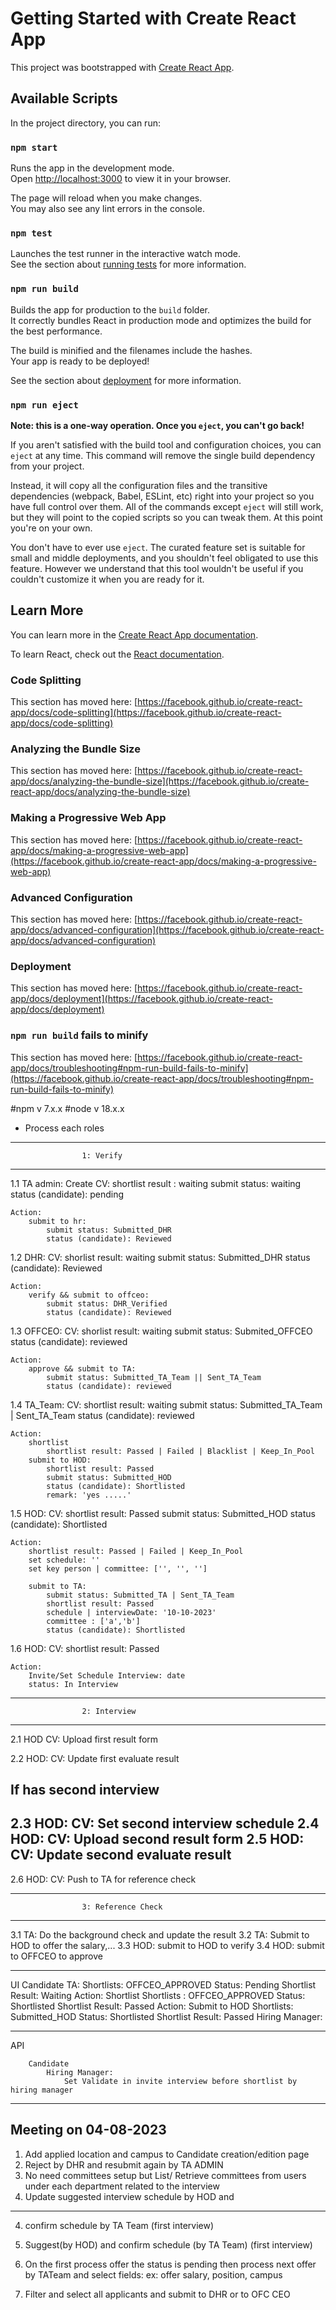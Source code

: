 # Getting Started with Create React App

This project was bootstrapped with [Create React App](https://github.com/facebook/create-react-app).

## Available Scripts

In the project directory, you can run:

### `npm start`

Runs the app in the development mode.\
Open [http://localhost:3000](http://localhost:3000) to view it in your browser.

The page will reload when you make changes.\
You may also see any lint errors in the console.

### `npm test`

Launches the test runner in the interactive watch mode.\
See the section about [running tests](https://facebook.github.io/create-react-app/docs/running-tests) for more information.

### `npm run build`

Builds the app for production to the `build` folder.\
It correctly bundles React in production mode and optimizes the build for the best performance.

The build is minified and the filenames include the hashes.\
Your app is ready to be deployed!

See the section about [deployment](https://facebook.github.io/create-react-app/docs/deployment) for more information.

### `npm run eject`

**Note: this is a one-way operation. Once you `eject`, you can't go back!**

If you aren't satisfied with the build tool and configuration choices, you can `eject` at any time. This command will remove the single build dependency from your project.

Instead, it will copy all the configuration files and the transitive dependencies (webpack, Babel, ESLint, etc) right into your project so you have full control over them. All of the commands except `eject` will still work, but they will point to the copied scripts so you can tweak them. At this point you're on your own.

You don't have to ever use `eject`. The curated feature set is suitable for small and middle deployments, and you shouldn't feel obligated to use this feature. However we understand that this tool wouldn't be useful if you couldn't customize it when you are ready for it.

## Learn More

You can learn more in the [Create React App documentation](https://facebook.github.io/create-react-app/docs/getting-started).

To learn React, check out the [React documentation](https://reactjs.org/).

### Code Splitting

This section has moved here: [https://facebook.github.io/create-react-app/docs/code-splitting](https://facebook.github.io/create-react-app/docs/code-splitting)

### Analyzing the Bundle Size

This section has moved here: [https://facebook.github.io/create-react-app/docs/analyzing-the-bundle-size](https://facebook.github.io/create-react-app/docs/analyzing-the-bundle-size)

### Making a Progressive Web App

This section has moved here: [https://facebook.github.io/create-react-app/docs/making-a-progressive-web-app](https://facebook.github.io/create-react-app/docs/making-a-progressive-web-app)

### Advanced Configuration

This section has moved here: [https://facebook.github.io/create-react-app/docs/advanced-configuration](https://facebook.github.io/create-react-app/docs/advanced-configuration)

### Deployment

This section has moved here: [https://facebook.github.io/create-react-app/docs/deployment](https://facebook.github.io/create-react-app/docs/deployment)

### `npm run build` fails to minify

This section has moved here: [https://facebook.github.io/create-react-app/docs/troubleshooting#npm-run-build-fails-to-minify](https://facebook.github.io/create-react-app/docs/troubleshooting#npm-run-build-fails-to-minify)


#npm v 7.x.x
#node v 18.x.x


+ Process each roles

----------------------------------------------------
                    1: Verify
----------------------------------------------------

1.1 TA admin:
    Create CV:
        shortlist result : waiting
        submit status: waiting
        status (candidate): pending

    Action:
        submit to hr:
            submit status: Submitted_DHR
            status (candidate): Reviewed
1.2 DHR:
    CV:
        shorlist result: waiting
        submit status: Submitted_DHR
        status (candidate): Reviewed

    Action:
        verify && submit to offceo:
            submit status: DHR_Verified
            status (candidate): Reviewed

1.3 OFFCEO:
    CV:
        shorlist result: waiting
        submit status: Submited_OFFCEO
        status (candidate): reviewed

    Action:
        approve && submit to TA:
            submit status: Submitted_TA_Team || Sent_TA_Team
            status (candidate): reviewed
1.4 TA_Team:
    CV:
        shortlist result:  waiting
        submit status: Submitted_TA_Team | Sent_TA_Team
        status (candidate): reviewed

    Action: 
        shortlist
            shortlist result: Passed | Failed | Blacklist | Keep_In_Pool
        submit to HOD:
            shortlist result: Passed
            submit status: Submitted_HOD
            status (candidate): Shortlisted
            remark: 'yes .....'

1.5 HOD: 
    CV: 
        shortlist result: Passed
        submit status: Submitted_HOD
        status (candidate): Shortlisted

    Action:
        shortlist result: Passed | Failed | Keep_In_Pool
        set schedule: ''
        set key person | committee: ['', '', '']

        submit to TA:
            submit status: Submitted_TA | Sent_TA_Team
            shortlist result: Passed
            schedule | interviewDate: '10-10-2023' 
            committee : ['a','b']
            status (candidate): Shortlisted

1.6 HOD:
    CV: 
        shortlist result: Passed

    Action: 
        Invite/Set Schedule Interview: date
        status: In Interview

--------------------------------------------------
                    2: Interview
--------------------------------------------------

2.1 HOD
    CV:
        Upload first result form
    
2.2 HOD: 
    CV: 
        Update first evaluate result


If has second interview 
------------    
2.3 HOD:
    CV:
        Set second interview schedule
2.4 HOD:
    CV: 
        Upload second result form
2.5 HOD:
    CV:
        Update second evaluate result
------------

2.6 HOD:
    CV:
        Push to TA for reference check
        
--------------------------------------------------
                    3: Reference Check
--------------------------------------------------
3.1
    TA:
        Do the background check and update the result
3.2
    TA:
        Submit to HOD to offer the salary,...
3.3
    HOD:
        submit to HOD to verify
3.4
    HOD: 
        submit to OFFCEO to approve
        
        


<!-- TA:
    CV: 
        shortlist result: Passed
        submit status: Submitted_TA | Sent_TA_Team 
        status (candidate): Shortlisted
        interviewDate: '10-10-2023'
        committee: ['a','b']

    Action: 
        final interviewDate: '11-11-2023'
        final committee: ['c','d']  

        print form interview -->


-------------------------------------
UI
            Candidate
                TA: 
                    Shortlists: OFFCEO_APPROVED
                    Status: Pending
                    Shortlist Result: Waiting
                        Action: 
                            Shortlist
                    Shortlists : OFFCEO_APPROVED
                    Status: Shortlisted
                    Shortlist Result: Passed
                        Action:
                            Submit to HOD
                    Shortlists: Submitted_HOD
                    Status: Shortlisted
                    Shortlist Result: Passed
                Hiring Manager:




-------------
API

        Candidate
            Hiring Manager:
                Set Validate in invite interview before shortlist by hiring manager


-------------
Meeting on 04-08-2023
------
1. Add applied location and campus to Candidate creation/edition page 
3. Reject by DHR and resubmit again by TA ADMIN
5. No need committees setup but List/ Retrieve committees from users under each department related to the interview
4. Update suggested interview schedule by HOD and 
------

4. confirm schedule by TA Team (first interview)
4. Suggest(by HOD) and confirm schedule (by TA Team) (first interview)

6. On the first process offer the status is pending then process next offer by TATeam and select fields: ex: offer salary, position, campus
2. Filter and select all applicants and submit to DHR or to OFC CEO

